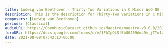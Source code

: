```yaml
---
title: Ludwig van Beethoven - Thirty-Two Variations in C Minor WoO 80 (23)
description: This is the description for Thirty-Two Variations in C Minor WoO 80 by Ludwig van Beethoven
composers: [Ludwig van Beethoven]
periods: [Classical]
audioURL: https://OpenMusicDataset.github.io/Maestro/maestro-v3.0.0/2017/MIDI-Unprocessed_082_PIANO082_MID--AUDIO-split_07-09-17_Piano-e_2_-04_wav--1.midi
formURL: https://docs.google.com/forms/d/e/1FAIpQLSfEbUGJ69AmL9m_jTYw1wKV1sOeIqLaNbiIhCvuVIuWGa9eHw/viewform
date: 2021-08-08T07:43:13-06:00
---
```

